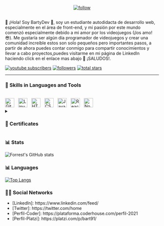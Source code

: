 
<div align="center">
   <a targert="_blank" href="https://www.linkedin.com/feed/">
         <img alt="follow" title="Follow me on LinkedIn" src="https://user-images.githubusercontent.com/98855728/208344899-309353e1-b835-4430-8cd8-9d8508db3b6a.png"/></a></div>
</br >    
<p>👋 ¡Hola! Soy BartyDev 🧑, soy un estudiante autodidacta de desarrollo web, especialmente en el área de front-end, y mi pasión por este mundo comenzó especialmente debido a mi amor por los videojuegos (¡los amo!😎). Me gustaría ser algún día programador de videojuegos y crear una comunidad increíble estos son solo pequeños pero importantes pasos, a partir de ahora puedes contar conmigo para compartir conocimientos y llevar a cabo proyectos,puedes visitarme en mi página de LinkedIn haciendo click en el enlace mas abajo 🫶 ¡SALUDOS!.</p>

<p>
   <a href="https://www.youtube.com/c/fknight?sub_confirmation=1">
         <img alt="youtube subscribers" title="Subscribe to my YouTube channel" src="https://custom-icon-badges.demolab.com/youtube/channel/subscribers/UC2WHjPDvbE6O328n17ZGcfg?color=1e69ca&label=SUBSCRIBE&logo=video&logoColor=white&style=for-the-badge&labelColor=1e69ca"/></a>
   <a href="https://www.linkedin.com/in/bartydesing/">
         <img alt="followers" title="Follow me on LinkedIn" src="https://custom-icon-badges.demolab.com/github/followers/BartyDev?color=236ad3&labelColor=1155ba&style=for-the-badge&logo=person-add&label=Follow&logoColor=white"/></a>
      <a href="https://github.com/BartyDev?tab=repositories&sort=stargazers">
         <img alt="total stars" title="Total stars on GitHub" src="https://custom-icon-badges.demolab.com/github/stars/ForrestKnight?color=55960c&style=for-the-badge&labelColor=488207&logo=star"/></a>
</p>


---

### 🧰 Skills in Languages and Tools

</br>

<div>
<img align="left" alt="Git" width="30px" style="padding-right:10px;" src="https://cdn.jsdelivr.net/gh/devicons/devicon/icons/git/git-original.svg" />
<img align="left" alt="Linux" width="30px" style="padding-right:10px;" src="https://cdn.jsdelivr.net/gh/devicons/devicon/icons/linux/linux-original.svg" />
<img align="left" alt="HTML" width="30px" style="padding-right:10px;" src="https://cdn.jsdelivr.net/gh/devicons/devicon/icons/html5/html5-plain.svg" />
<img align="left" alt="CSS" width="30px" style="padding-right:10px;" src="https://cdn.jsdelivr.net/gh/devicons/devicon/icons/css3/css3-plain.svg" />
<img align="left" alt="JavaScript" width="30px" style="padding-right:10px;" src="https://cdn.jsdelivr.net/gh/devicons/devicon/icons/javascript/javascript-plain.svg" />
<img align="left" alt="React" width="30px" style="padding-right:10px;" src="https://cdn.jsdelivr.net/gh/devicons/devicon/icons/react/react-original.svg" />
<img align="left" alt="NodeJS" width="30px" style="padding-right:10px;" src="https://cdn.jsdelivr.net/gh/devicons/devicon/icons/nodejs/nodejs-original.svg" />
</div>
</br>
</br>

<details>
<summary><h3 align="start">🥇 Certificates</h3></summary>
   
</br>
<a targert="_blank" href="https://www.linkedin.com/in/bartydesing/details/certifications/">
         <img alt="follow" title="Follow me on LinkedIn" src="https://user-images.githubusercontent.com/98855728/209587454-df7a24e9-a639-4eef-b744-28fa510d6d36.jpeg"/></a>
</details>

### 📊 Stats

![Forrest's GitHub stats](https://github-readme-stats.vercel.app/api?username=BartyDev&show_icons=true&theme=radical)
</br >

### 📊 Languages

[![Top Langs](https://github-readme-stats.vercel.app/api/top-langs/?username=BartyDev&langs_count=8&theme=radical)](https://github.com/BartyDev/github-readme-stats)
</br >

### 🧑‍💻 Social Networks

<ul>
   <li>[LinkedIn]: https://www.linkedin.com/feed/</li>
   <li>[Twitter]: https://twitter.com/home</li>
   <li>[Perfil-Coder]: https://plataforma.coderhouse.com/perfil-2021</li>
   <li>[Perfil-Platzi]: https://platzi.com/p/bart91/</li>
</ul>
